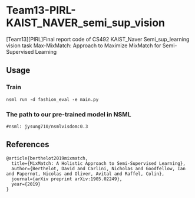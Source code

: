 # Team13-PIRL-KAIST_NAVER_semi_sup_vision
[Team13][PIRL]Final report code of CS492 KAIST_Naver Semi_sup_learning vision task
Max-MixMatch: Approach to Maximize MixMatch for Semi-Supervised Learning

## Usage

### Train
```
nsml run -d fashion_eval -e main.py
```

### The path to our pre-trained model in NSML
```
#nsml: jysung710/nsmlvisdom:0.3
```

## References
```
@article{berthelot2019mixmatch,
  title={MixMatch: A Holistic Approach to Semi-Supervised Learning},
  author={Berthelot, David and Carlini, Nicholas and Goodfellow, Ian and Papernot, Nicolas and Oliver, Avital and Raffel, Colin},
  journal={arXiv preprint arXiv:1905.02249},
  year={2019}
}
